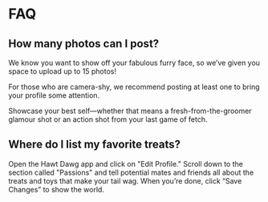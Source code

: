 # FAQ

## How many photos can I post?

We know you want to show off your fabulous furry face, so we’ve given you space to upload up to 15 photos!

For those who are camera-shy, we recommend posting at least one to bring your profile some attention.

Showcase your best self—whether that means a fresh-from-the-groomer glamour shot or an action shot from your last game of fetch.

## Where do I list my favorite treats?

Open the Hawt Dawg app and click on "Edit Profile."
Scroll down to the section called "Passions" and tell potential mates and friends all about the treats and toys that make your tail wag.
When you’re done, click “Save Changes” to show the world.
